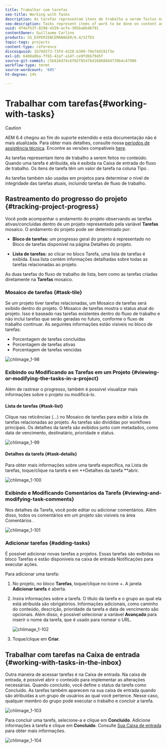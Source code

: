 ```yaml
---
title: Trabalhar com tarefas
seo-title: Working with Tasks
description: As tarefas representam itens de trabalho a serem feitos no conteúdo e são usadas em projetos para determinar o nível de integridade das tarefas atuais
seo-description: Tasks represent items of work to be done on content and are used in projects to determine the level of completeness of current tasks
uuid: df4efb3f-8298-4159-acfe-305ba6b46791
contentOwner: Guillaume Carlino
products: SG_EXPERIENCEMANAGER/6.4/SITES
topic-tags: projects
content-type: reference
discoiquuid: 1b79d373-73f4-4228-b309-79e74d191f3e
exl-id: 6480a0ba-ff65-42af-a14f-ce9fdbb7945f
source-git-commit: c5b816d74c6f02f85476d16868844f39b4c47996
workflow-type: tm+mt
source-wordcount: '605'
ht-degree: 14%

---
```


# Trabalhar com tarefas{#working-with-tasks}

>[!CAUTION]
>
>AEM 6.4 chegou ao fim do suporte estendido e esta documentação não é mais atualizada. Para obter mais detalhes, consulte nossa [períodos de assistência técnica](https://helpx.adobe.com/br/support/programs/eol-matrix.html). Encontre as versões compatíveis [here](https://experienceleague.adobe.com/docs/).

As tarefas representam itens de trabalho a serem feitos no conteúdo. Quando uma tarefa é atribuída, ela é exibida na Caixa de entrada do fluxo de trabalho. Os itens de tarefa têm um valor de tarefa na coluna Tipo .

As tarefas também são usadas em projetos para determinar o nível de integridade das tarefas atuais, incluindo tarefas de fluxo de trabalho.

## Rastreamento do progresso do projeto {#tracking-project-progress}

Você pode acompanhar o andamento do projeto observando as tarefas ativas/concluídas dentro de um projeto representado pela variável **Tarefas** mosaico. O andamento do projeto pode ser determinado por:

* **Bloco de tarefas:** um progresso geral do projeto é representado no Bloco de tarefas disponível na página Detalhes do projeto.

* **Lista de tarefas:** ao clicar no bloco Tarefa, uma lista de tarefas é exibida. Essa lista contém informações detalhadas sobre todas as tarefas relacionadas ao projeto.

As duas tarefas do fluxo de trabalho de lista, bem como as tarefas criadas diretamente na **Tarefas** mosaico.

### Mosaico de tarefas {#task-tile}

Se um projeto tiver tarefas relacionadas, um Mosaico de tarefas será exibido dentro do projeto. O Mosaico de tarefas mostra o status atual do projeto. Isso é baseado nas tarefas existentes dentro do fluxo de trabalho e não inclui tarefas que serão geradas no futuro, conforme o fluxo de trabalho continuar. As seguintes informações estão visíveis no bloco de tarefas:

* Porcentagem de tarefas concluídas
* Porcentagem de tarefas ativas
* Porcentagem de tarefas vencidas

![chlimage_1-98](assets/chlimage_1-98.png)

### Exibindo ou Modificando as Tarefas em um Projeto {#viewing-or-modifying-the-tasks-in-a-project}

Além de rastrear o progresso, também é possível visualizar mais informações sobre o projeto ou modificá-lo.

#### Lista de tarefas {#task-list}

Clique nas reticências (...) no Mosaico de tarefas para exibir a lista de tarefas relacionadas ao projeto. As tarefas são divididas por workflows principais. Os detalhes da tarefa são exibidos junto com metadados, como data de vencimento, destinatário, prioridade e status.

![chlimage_1-99](assets/chlimage_1-99.png)

#### Detalhes da tarefa {#task-details}

Para obter mais informações sobre uma tarefa específica, na Lista de tarefas, toque/clique na tarefa e em **Detalhes da tarefa **abrir.

![chlimage_1-100](assets/chlimage_1-100.png)

### Exibindo e Modificando Comentários da Tarefa {#viewing-and-modifying-task-comments}

Nos detalhes da Tarefa, você pode editar ou adicionar comentários. Além disso, todos os comentários em um projeto são visíveis na área Comentários .

![chlimage_1-101](assets/chlimage_1-101.png)

### Adicionar tarefas {#adding-tasks}

É possível adicionar novas tarefas a projetos. Essas tarefas são exibidas no bloco Tarefas e estão disponíveis na caixa de entrada Notificações para executar ações.

Para adicionar uma tarefa:

1. No projeto, no bloco **Tarefas**, toque/clique no ícone +. A janela **Adicionar tarefa** é aberta.
1. Insira informações sobre a tarefa. O título da tarefa e o grupo ao qual ela está atribuída são obrigatórios. Informações adicionais, como caminho do conteúdo, descrição, prioridade da tarefa e data de vencimento são opcionais. Além disso, é possível selecionar a variável **Avançado** para inserir o nome da tarefa, que é usado para nomear o URL.

   ![chlimage_1-102](assets/chlimage_1-102.png)

1. Toque/clique em **Criar**.

## Trabalhar com tarefas na Caixa de entrada {#working-with-tasks-in-the-inbox}

Outra maneira de acessar tarefas é na Caixa de entrada. Na caixa de entrada, é possível abrir o conteúdo para implementar as alterações necessárias. Quando concluído, você define o status da tarefa como Concluído. As tarefas também aparecem na sua caixa de entrada quando são atribuídas a um grupo de usuários ao qual você pertence. Nesse caso, qualquer membro do grupo pode executar o trabalho e concluir a tarefa.

![chlimage_1-103](assets/chlimage_1-103.png)

Para concluir uma tarefa, selecione-a e clique em **Concluído**. Adicione informações à tarefa e clique em **Concluído**. Consulte [Sua Caixa de entrada](/help/sites-authoring/inbox.md) para obter mais informações.

![chlimage_1-104](assets/chlimage_1-104.png)
